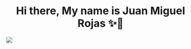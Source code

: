 <div align="center">
<h1 align= "center">Hi there, My name is Juan Miguel Rojas  ✨👋</h1>
</div>
<img src="https://i.imgur.com/pgTq01N.png">


<!--
**JuanMiguelRojas96/JuanMiguelRojas96** is a ✨ _special_ ✨ repository because its `README.md` (this file) appears on your GitHub profile.

Here are some ideas to get you started:

- 🔭 I’m currently working on ...
- 🌱 I’m currently learning ...
- 👯 I’m looking to collaborate on ...
- 🤔 I’m looking for help with ...
- 💬 Ask me about ...
- 📫 How to reach me: ...
- 😄 Pronouns: ...
- ⚡ Fun fact: ...
-->
